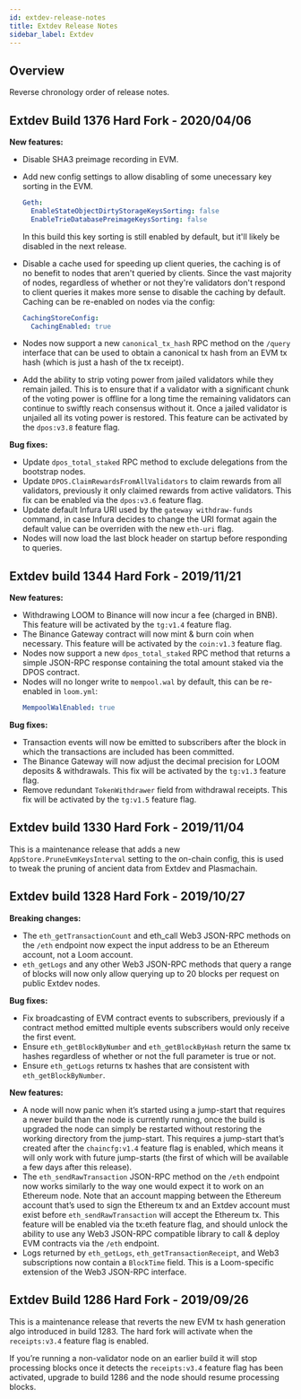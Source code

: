 ```yaml
---
id: extdev-release-notes
title: Extdev Release Notes
sidebar_label: Extdev
---
```


## Overview

Reverse chronology order of release notes.

## Extdev Build 1376 Hard Fork - 2020/04/06

**New features:**

- Disable SHA3 preimage recording in EVM.
- Add new config settings to allow disabling of some unecessary key sorting in the EVM.
  ```yaml
  Geth:
    EnableStateObjectDirtyStorageKeysSorting: false
    EnableTrieDatabasePreimageKeysSorting: false
  ```
  In this build this key sorting is still enabled by default, but it'll likely be disabled in the next release.

- Disable a cache used for speeding up client queries, the caching is of no benefit to nodes that aren't queried by clients. Since the vast majority of nodes, regardless of whether or not they're validators don't respond to client queries it makes more sense to disable the caching by default. Caching can be re-enabled on nodes via the config:
  ```yaml
  CachingStoreConfig:
    CachingEnabled: true
  ```
- Nodes now support a new `canonical_tx_hash` RPC method on the `/query` interface that can be used to obtain a canonical tx hash from an EVM tx hash (which is just a hash of the tx receipt).
- Add the ability to strip voting power from jailed validators while they remain jailed. This is to ensure that if a validator with a significant chunk of the voting power is offline for a long time the remaining validators can continue to swiftly reach consensus without it. Once a jailed validator is unjailed all its voting power is restored. This feature can be activated by the `dpos:v3.8` feature flag.

**Bug fixes:**

- Update `dpos_total_staked` RPC method to exclude delegations from the bootstrap nodes.
- Update `DPOS.ClaimRewardsFromAllValidators` to claim rewards from all validators, previously it only claimed rewards from active validators. This fix can be enabled via the `dpos:v3.6` feature flag.
- Update default Infura URI used by the `gateway withdraw-funds` command, in case Infura decides to change the URI format again the default value can be overriden with the new `eth-uri` flag.
- Nodes will now load the last block header on startup before responding to queries.


## Extdev build 1344 Hard Fork - 2019/11/21

**New features:**

- Withdrawing LOOM to Binance will now incur a fee (charged in BNB). This feature will be activated by the `tg:v1.4` feature flag.
- The Binance Gateway contract will now mint & burn coin when necessary. This feature will be activated by the `coin:v1.3` feature flag.
- Nodes now support a new `dpos_total_staked` RPC method that returns a simple JSON-RPC response containing the total amount staked via the DPOS contract.
- Nodes will no longer write to `mempool.wal` by default, this can be re-enabled in `loom.yml`:
  ```yaml
  MempoolWalEnabled: true
  ```

**Bug fixes:**

- Transaction events will now be emitted to subscribers after the block in which the transactions are included has been committed.
- The Binance Gateway will now adjust the decimal precision for LOOM deposits & withdrawals. This fix will be activated by the `tg:v1.3` feature flag.
- Remove redundant `TokenWithdrawer` field from withdrawal receipts. This fix will be activated by the `tg:v1.5` feature flag.

## Extdev build 1330 Hard Fork - 2019/11/04

This is a maintenance release that adds a new `AppStore.PruneEvmKeysInterval` setting to the on-chain config, this is used to tweak the pruning of ancient data from Extdev and Plasmachain.

## Extdev build 1328 Hard Fork - 2019/10/27

**Breaking changes:**

- The `eth_getTransactionCount` and eth_call Web3 JSON-RPC methods on the `/eth` endpoint now expect the input address to be an Ethereum account, not a Loom account.
- `eth_getLogs` and any other Web3 JSON-RPC methods that query a range of blocks will now only allow querying up to 20 blocks per request on public Extdev nodes.

**Bug fixes:**

- Fix broadcasting of EVM contract events to subscribers, previously if a contract method emitted multiple events subscribers would only receive the first event.
- Ensure `eth_getBlockByNumber` and `eth_getBlockByHash` return the same tx hashes regardless of whether or not the full parameter is true or not.
- Ensure `eth_getLogs` returns tx hashes that are consistent with `eth_getBlockByNumber`.

**New features:**

- A node will now panic when it’s started using a jump-start that requires a newer build than the node is currently running, once the build is upgraded the node can simply be restarted without restoring the working directory from the jump-start. This requires a jump-start that’s created after the `chaincfg:v1.4` feature flag is enabled, which means it will only work with future jump-starts (the first of which will be available a few days after this release).
- The `eth_sendRawTransaction` JSON-RPC method on the `/eth` endpoint now works similarly to the way one would expect it to work on an Ethereum node. Note that an account mapping between the Ethereum account that’s used to sign the Ethereum tx and an Extdev account must exist before `eth_sendRawTransaction` will accept the Ethereum tx. This feature will be enabled via the tx:eth feature flag, and should unlock the ability to use any Web3 JSON-RPC compatible library to call & deploy EVM contracts via the `/eth` endpoint.
- Logs returned by `eth_getLogs`, `eth_getTransactionReceipt`, and Web3 subscriptions now contain a `BlockTime` field. This is a Loom-specific extension of the Web3 JSON-RPC interface.

## Extdev Build 1286 Hard Fork - 2019/09/26

This is a maintenance release that reverts the new EVM tx hash generation algo introduced in build 1283. The hard fork will activate when the `receipts:v3.4` feature flag is enabled.

If you’re running a non-validator node on an earlier build it will stop processing blocks once it detects the `receipts:v3.4` feature flag has been activated, upgrade to build 1286 and the node should resume processing blocks.
